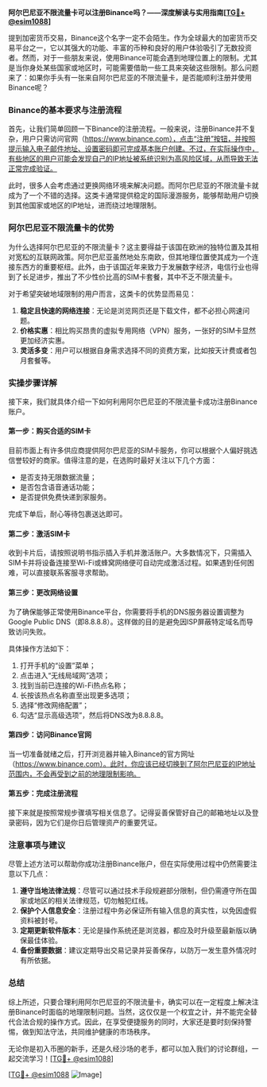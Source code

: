 **阿尔巴尼亚不限流量卡可以注册Binance吗？——深度解读与实用指南[[TG💪+ @esim1088](https://t.me/s/esim1088)]**

提到加密货币交易，Binance这个名字一定不会陌生。作为全球最大的加密货币交易平台之一，它以其强大的功能、丰富的币种和良好的用户体验吸引了无数投资者。然而，对于一些朋友来说，使用Binance可能会遇到地理位置上的限制。尤其是当你身处某些国家或地区时，可能需要借助一些工具来突破这些限制。那么问题来了：如果你手头有一张来自阿尔巴尼亚的不限流量卡，是否能顺利注册并使用Binance呢？

### Binance的基本要求与注册流程

首先，让我们简单回顾一下Binance的注册流程。一般来说，注册Binance并不复杂，用户只需访问官网（https://www.binance.com），点击“注册”按钮，并按照提示输入电子邮件地址、设置密码即可完成基本账户创建。不过，在实际操作中，有些地区的用户可能会发现自己的IP地址被系统识别为高风险区域，从而导致无法正常完成验证。

此时，很多人会考虑通过更换网络环境来解决问题。而阿尔巴尼亚的不限流量卡就成为了一个不错的选择。这类卡通常提供稳定的国际漫游服务，能够帮助用户切换到其他国家或地区的IP地址，进而绕过地理限制。

### 阿尔巴尼亚不限流量卡的优势

为什么选择阿尔巴尼亚的不限流量卡？这主要得益于该国在欧洲的独特位置及其相对宽松的互联网政策。阿尔巴尼亚虽然地处东南欧，但其地理位置使其成为一个连接东西方的重要枢纽。此外，由于该国近年来致力于发展数字经济，电信行业也得到了长足进步，推出了不少性价比高的SIM卡套餐，其中不乏不限流量卡。

对于希望突破地域限制的用户而言，这类卡的优势显而易见：

1. **稳定且快速的网络连接**：无论是浏览网页还是下载文件，都不必担心网速问题。
2. **价格实惠**：相比购买昂贵的虚拟专用网络（VPN）服务，一张好的SIM卡显然更加经济实惠。
3. **灵活多变**：用户可以根据自身需求选择不同的资费方案，比如按天计费或者包月套餐等。

### 实操步骤详解

接下来，我们就具体介绍一下如何利用阿尔巴尼亚的不限流量卡成功注册Binance账户。

#### 第一步：购买合适的SIM卡
目前市面上有许多供应商提供阿尔巴尼亚的SIM卡服务，你可以根据个人偏好挑选信誉较好的商家。值得注意的是，在选购时最好关注以下几个方面：
- 是否支持无限数据流量；
- 是否包含语音通话功能；
- 是否提供免费快递到家服务。

完成下单后，耐心等待包裹送达即可。

#### 第二步：激活SIM卡
收到卡片后，请按照说明书指示插入手机并激活账户。大多数情况下，只需插入SIM卡并将设备连接至Wi-Fi或蜂窝网络便可自动完成激活过程。如果遇到任何困难，可以直接联系客服寻求帮助。

#### 第三步：更改网络设置
为了确保能够正常使用Binance平台，你需要将手机的DNS服务器设置调整为Google Public DNS（即8.8.8.8）。这样做的目的是避免因ISP屏蔽特定域名而导致访问失败。

具体操作方法如下：
1. 打开手机的“设置”菜单；
2. 点击进入“无线局域网”选项；
3. 找到当前已连接的Wi-Fi热点名称；
4. 长按该热点名称直至出现更多选项；
5. 选择“修改网络配置”；
6. 勾选“显示高级选项”，然后将DNS改为8.8.8.8。

#### 第四步：访问Binance官网
当一切准备就绪之后，打开浏览器并输入Binance的官方网址（https://www.binance.com）。此时，你应该已经切换到了阿尔巴尼亚的IP地址范围内，不会再受到之前的地理限制影响。

#### 第五步：完成注册流程
接下来就是按照常规步骤填写相关信息了。记得妥善保管好自己的邮箱地址以及登录密码，因为它们是你日后管理资产的重要凭证。

### 注意事项与建议

尽管上述方法可以帮助你成功注册Binance账户，但在实际使用过程中仍然需要注意以下几点：

1. **遵守当地法律法规**：尽管可以通过技术手段规避部分限制，但仍需遵守所在国家或地区的相关法律规范，切勿触犯红线。
2. **保护个人信息安全**：注册过程中务必保证所有输入信息的真实性，以免因虚假资料被封号。
3. **定期更新软件版本**：无论是操作系统还是浏览器，都应及时升级至最新版以确保最佳体验。
4. **备份重要数据**：建议定期导出交易记录并妥善保存，以防万一发生意外情况时有所依据。

### 总结

综上所述，只要合理利用阿尔巴尼亚的不限流量卡，确实可以在一定程度上解决注册Binance时面临的地理限制问题。当然，这仅仅是一个权宜之计，并不能完全替代合法合规的操作方式。因此，在享受便捷服务的同时，大家还是要时刻保持警惕，做到知法守法，共同维护健康的市场秩序。

无论你是初入币圈的新手，还是久经沙场的老手，都可以加入我们的讨论群组，一起交流学习！[[TG💪+ @esim1088](https://t.me/s/esim1088)] 

[[TG💪+ @esim1088](https://t.me/s/esim1088) ![Image](https://i.postimg.cc/4NQfJmqS/Snipaste-2025-05-13-00-14-12.png)]
